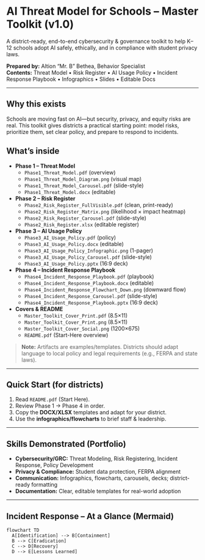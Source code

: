 # AI Threat Model for Schools – Master Toolkit (v1.0)

A district-ready, end-to-end cybersecurity & governance toolkit to help K–12 schools adopt AI safely, ethically, and in compliance with student privacy laws.

**Prepared by:** Altion “Mr. B” Bethea, Behavior Specialist  
**Contents:** Threat Model • Risk Register • AI Usage Policy • Incident Response Playbook • Infographics • Slides • Editable Docs

---

## Why this exists
Schools are moving fast on AI—but security, privacy, and equity risks are real. This toolkit gives districts a practical starting point: model risks, prioritize them, set clear policy, and prepare to respond to incidents.

## What’s inside
- **Phase 1 – Threat Model**
  - `Phase1_Threat_Model.pdf` (overview)
  - `Phase1_Threat_Model_Diagram.png` (visual map)
  - `Phase1_Threat_Model_Carousel.pdf` (slide-style)
  - `Phase1_Threat_Model.docx` (editable)
- **Phase 2 – Risk Register**
  - `Phase2_Risk_Register_FullVisible.pdf` (clean, print-ready)
  - `Phase2_Risk_Register_Matrix.png` (likelihood × impact heatmap)
  - `Phase2_Risk_Register_Carousel.pdf` (slide-style)
  - `Phase2_Risk_Register.xlsx` (editable register)
- **Phase 3 – AI Usage Policy**
  - `Phase3_AI_Usage_Policy.pdf` (policy)
  - `Phase3_AI_Usage_Policy.docx` (editable)
  - `Phase3_AI_Usage_Policy_Infographic.png` (1-pager)
  - `Phase3_AI_Usage_Policy_Carousel.pdf` (slide-style)
  - `Phase3_AI_Usage_Policy.pptx` (16:9 deck)
- **Phase 4 – Incident Response Playbook**
  - `Phase4_Incident_Response_Playbook.pdf` (playbook)
  - `Phase4_Incident_Response_Playbook.docx` (editable)
  - `Phase4_Incident_Response_Flowchart_Down.png` (downward flow)
  - `Phase4_Incident_Response_Carousel.pdf` (slide-style)
  - `Phase4_Incident_Response_Playbook.pptx` (16:9 deck)
- **Covers & README**
  - `Master_Toolkit_Cover_Print.pdf` (8.5×11)
  - `Master_Toolkit_Cover_Print.png` (8.5×11)
  - `Master_Toolkit_Cover_Social.png` (1200×675)
  - `README.pdf` (Start-Here overview)

> **Note:** Artifacts are examples/templates. Districts should adapt language to local policy and legal requirements (e.g., FERPA and state laws).

---

## Quick Start (for districts)
1. Read `README.pdf` (Start Here).
2. Review Phase 1 → Phase 4 in order.
3. Copy the **DOCX/XLSX** templates and adapt for your district.
4. Use the **infographics/flowcharts** to brief staff & leadership.

---

## Skills Demonstrated (Portfolio)
- **Cybersecurity/GRC:** Threat Modeling, Risk Registering, Incident Response, Policy Development
- **Privacy & Compliance:** Student data protection, FERPA alignment
- **Communication:** Infographics, flowcharts, carousels, decks; district-ready formatting
- **Documentation:** Clear, editable templates for real-world adoption

---

## Incident Response – At a Glance (Mermaid)

```mermaid
flowchart TD
  A[Identification] --> B[Containment]
  B --> C[Eradication]
  C --> D[Recovery]
  D --> E[Lessons Learned]
